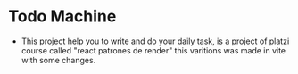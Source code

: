 # Todo Machine
- This project help you to write and do your daily task, is a project of platzi course called "react patrones de render" this varitions was made in vite with some changes. 